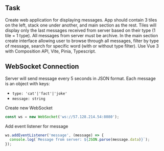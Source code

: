 ## Task

Create web application for displaying messages. App should contain 3 tiles on the left, stack one under another, and main section as the rest. Tiles will display only the last messages received from server based on their type (1 tile = 1 type). All messages from server must be archive. In the main section create interface allowing user to browse through all messages, filter by type of message, search for specific word (with or without type filter). Use Vue 3 with Composition API, Vite, Pinia, Typescript.

## WebSocket Connection

Server will send message every 5 seconds in JSON format. Each message is an object with keys:

- `type: 'cat'|'fact'|'joke'`
- `message: string`

Create new WebSocket

```js
const ws = new WebSocket('ws://57.128.214.54:8080');
```

Add event listener for message

```js
ws.addEventListener('message', (message) => {
  console.log(`Message from server: ${JSON.parse(message.data)}`);
});
```
